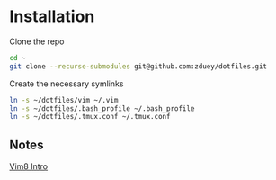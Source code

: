 # Installation

Clone the repo

```bash
cd ~
git clone --recurse-submodules git@github.com:zduey/dotfiles.git
```

Create the necessary symlinks

```bash
ln -s ~/dotfiles/vim ~/.vim
ln -s ~/dotfiles/.bash_profile ~/.bash_profile
ln -s ~/dotfiles/.tmux.conf ~/.tmux.conf
```

## Notes
[Vim8 Intro](https://shapeshed.com/vim-packages/)
